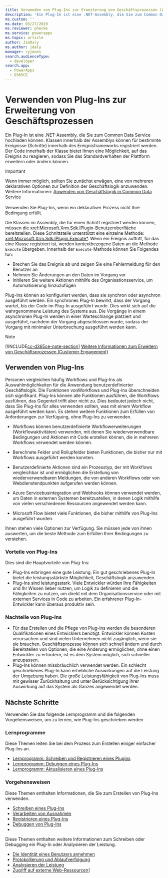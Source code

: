 ```yaml
---
title: Verwenden von Plug-Ins zur Erweiterung von Geschäftsprozessen (Common Data Service) | Microsoft Docs
description: 'Ein Plug-In ist eine .NET-Assembly, die Sie zum Common Data Service hochladen können. Klassen innerhalb der Assemblys können für bestimmte Ereignisse (Schritte) innerhalb des Ereignisframeworks registriert werden. Der Code innerhalb der Klasse bietet Ihnen eine Möglichkeit, auf das Ereignis zu reagieren, sodass Sie das Standardverhalten der Plattform erweitern oder ändern können.'
ms.custom: ''
ms.date: 03/27/2019
ms.reviewer: phecke
ms.service: powerapps
ms.topic: article
author: JimDaly
ms.author: jdaly
manager: ryjones
search.audienceType:
  - developer
search.app:
  - PowerApps
  - D365CE
---
```

# <a name="use-plug-ins-to-extend-business-processes"></a>Verwenden von Plug-Ins zur Erweiterung von Geschäftsprozessen

Ein Plug-In ist eine .NET-Assembly, die Sie zum Common Data Service hochladen können. Klassen innerhalb der Assemblys können für bestimmte Ereignisse (Schritte) innerhalb des Ereignisframeworks registriert werden. Der Code innerhalb der Klasse bietet Ihnen eine Möglichkeit, auf das Ereignis zu reagieren, sodass Sie das Standardverhalten der Plattform erweitern oder ändern können.

> [!IMPORTANT]
> Wenn immer möglich, sollten Sie zunächst erwägen, eine von mehreren deklarativen Optionen zur Definition der Geschäftslogik anzuwenden. Weitere Informationen: [Anwenden von Geschäftslogik in Common Data Service](../../maker/common-data-service/cds-processes.md)<br/><br/>
> Verwenden Sie Plug-Ins, wenn ein deklarativer Prozess nicht Ihre Bedingung erfüllt.

Die Klassen im Assembly, die für einen Schritt registriert werden können, müssen die <xref:Microsoft.Xrm.Sdk.IPlugin>-Benutzeroberfläche bereitstellen. Diese Schnittstelle unterstützt eine einzelne Methode: <xref:Microsoft.Xrm.Sdk.IPlugin.Execute*>. Wenn ein Ereignis auftritt, für das eine Klasse registriert ist, werden kontextbezogene Daten an die Methode `Execute` übergeben. Innerhalb der `Execute`-Methode können Sie Folgendes tun:

- Brechen Sie das Ereignis ab und zeigen Sie eine Fehlermeldung für den Benutzer an
- Nehmen Sie Änderungen an den Daten im Vorgang vor
- Initiieren Sie weitere Aktionen mithilfe des Organisationsservice, um Automatisierung hinzuzufügen

Plug-Ins können so konfiguriert werden, dass sie synchron oder asynchron ausgeführt werden. Ein synchrones Plug-In bewirkt, dass der Vorgang wartet, bis der Code im Plug-In ausgeführt wurde. Dies wirkt sich auf die wahrgenommene Leistung des Systems aus. Die Vorgänge in einem asynchronen Plug-In werden in einer Warteschlange platziert und ausgeführt, nachdem der Vorgang abgeschlossen wurde, sodass der Vorgang mit minimaler Unterbrechung ausgeführt werden kann.

> [!NOTE]
> [!INCLUDE[cc-d365ce-note-section](./includes/cc-d365ce-note-section.md)] [Weitere Informationen zum Erweitern von Geschäftsprozessen (Customer Engagement)](/dynamics365/customer-engagement/developer/write-plugin-extend-business-processes)

## <a name="when-to-use-plug-ins"></a>Verwenden von Plug-Ins

Personen vergleichen häufig Workflows und Plug-Ins als Auswahlmöglichkeiten für die Anwendung benutzerdefinierter Geschäftslogik. Die Funktionen vonWorkflows und Plug-Ins überschneiden sich signifikant. Plug-Ins können alle Funktionen ausführen, die Workflows ausführen, das Gegenteil trifft aber nicht zu. Dies bedeutet jedoch nicht, dass Sie Plug-Ins für alles verwenden sollten, was mit einem Workflow ausgeführt werden kann. Es stehen weitere Funktionen zum Erfüllen von Anforderungen zur Verfüguing, ohne Plug-Ins zu verwenden. 

- Workflows können benutzerdefinierte Workflowerweiterungen (Workflowaktivitäten) verwenden, mit denen Sie wiederverwendbare Bedingungen und Aktionen mit Code erstellen können, die in mehreren Workflows verwendet werden können. 

- Berechnete Felder und Rollupfelder bieten Funktionen, die bisher nur mit Workflows ausgeführt werden konnten.

- Benutzerdefinierte Aktionen sind ein Prozesstyp, der mit Workflows vergleichbar ist und ermöglichen die Erstellung von wiederverwendbaren Meldungen, die von anderen Workflows oder von Webdienstendpunkten aufgerufen werden können.

- Azure Servicebusintegration und Webhooks können verwendet werden, um Daten in externen Systemen bereitzustellen, in denen Logik mithilfe von vielen verschiedenen Ressourcen angewendet werden kann.

- Microsoft Flow bietet viele Funktionen, die bisher mithilfe von Plug-Ins ausgeführt wurden.

Ihnen stehen viele Optionen zur Verfügung. Sie müssen jede von ihnen auswerten, um die beste Methode zum Erfüllen Ihrer Bedingungen zu verstehen.

### <a name="advantages-of-plug-ins"></a>Vorteile von Plug-Ins

Dies sind die Hauptvorteile von Plug-Ins:

- Plug-Ins erbringen eine gute Leistung. Ein gut geschriebenes Plug-In bietet die leistungsstärkste Möglichkeit, Geschäftslogik anzuwenden.
- Plug-Ins sind leistungsstark. Viele Entwickler würden Ihre Fähigkeiten und Ihr Wissen lieber nutzen, um Logik zu definieren und die Fähigkeiten zu nutzen, um direkt mit dem Organisationsservice oder mit externen Services in Code zu arbeiten. Ein erfahrener Plug-In-Entwickler kann überaus produktiv sein.

### <a name="disadvantages-of-plug-ins"></a>Nachteile von Plug-Ins

- Für das Erstellen und die Pflege von Plug-Ins werden die besonderen Qualifikationen eines Entwicklers benötigt. Entwickler können Kosten verursachen und sind vielen Unternehmen nicht zugänglich, wenn sie sie brauchen. Geschäftsprozesse können sich schnell ändern und durch Bereitstellen von Optionen, die eine Änderung ermöglichen, ohne einen Entwickler zu erfordern, ist es dem System möglich, sich schneller anzupassen.
- Plug-Ins können missbräuchlich verwendet werden. Ein schlecht geschriebenes Plug-In kann erhebliche Auswirkungen auf die Leistung der Umgebung haben. Die große Leistungsfähigkeit von Plug-Ins muss mit gewisser Zurückhaltung und unter Berücksichtigung ihrer Auswirkung auf das System als Ganzes angewendet werden.


## <a name="next-steps"></a>Nächste Schritte

Verwenden Sie das folgende Lernprogramm und die folgenden Vorgehensweisen, um zu lernen, wie Plug-Ins geschrieben werden

### <a name="tutorials"></a>Lernprogramme

Diese Themen leiten Sie bei dem Prozess zum Erstellen einiger einfacher Plug-Ins an.

- [Lernprogramm: Schreiben und Registrieren eines Plugins](tutorial-write-plug-in.md)
- [Lernprogramm: Debuggen eines Plug-Ins](tutorial-debug-plug-in.md)
- [Lernprogramm: Aktualisieren eines Plug-Ins](tutorial-update-plug-in.md)

### <a name="how-to-topics"></a>Vorgehensweisen

Diese Themen enthalten Informationen, die Sie zum Erstellen von Plug-Ins verwenden.

- [Schreiben eines Plug-Ins](write-plug-in.md)
- [Verarbeiten von Ausnahmen](handle-exceptions.md)
- [Registrieren eines Plug-Ins](register-plug-in.md)
- [Debuggen von Plug-Ins](debug-plug-in.md)
- 
Diese Themen enthalten weitere Informationen zum Schreiben oder Debugging ein Plug-In oder Analysieren der Leistung.

- [Die Identität eines Benutzers annehmen](impersonate-a-user.md)
- [Protokollierung und Ablaufverfolgung](logging-tracing.md)
- [Analysieren der Leistung](analyze-performance.md)
- [Zugriff auf externe Web-Ressourcen](access-web-services.md)]
